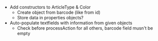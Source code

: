 - Add constructors to ArticleType & Color
    - Create object from barcode (like from id)
    - Store data in properties objects?
- Auto-populate textfields with information from given objects
    - Check before processAction for all others, barcode field musn't be empty